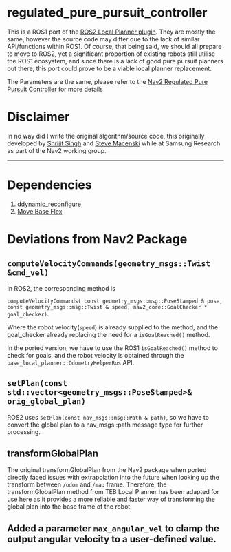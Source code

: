 # regulated_pure_pursuit_controller

This is a ROS1 port of the [ROS2 Local Planner plugin](https://navigation.ros.org/configuration/packages/configuring-regulated-pp.html). They are mostly the same, however the source code may differ due to the lack of similar API/functions within ROS1. Of course, that being said, we should all prepare to move to ROS2, yet a significant proportion of existing robots still utilise the ROS1 ecosystem, and since there is a lack of good pure pursuit planners out there, this port could prove to be a viable local planner replacement.

The Parameters are the same, please refer to the [Nav2 Regulated Pure Pursuit Controller](https://github.com/ros-planning/navigation2/tree/main/nav2_regulated_pure_pursuit_controller) for more details

# Disclaimer
In no way did I write the original algorithm/source code, this originally developed by [Shrijit Singh](https://www.linkedin.com/in/shrijitsingh99/) and [Steve Macenski](https://www.linkedin.com/in/steve-macenski-41a985101/) while at Samsung Research as part of the Nav2 working group.

---

# Dependencies

1. [ddynamic_reconfigure](https://github.com/pal-robotics/ddynamic_reconfigure)
2. [Move Base Flex](https://github.com/magazino/move_base_flex)


# Deviations from Nav2 Package

## `computeVelocityCommands(geometry_msgs::Twist &cmd_vel)`
In ROS2, the corresponding method is 

`computeVelocityCommands( const geometry_msgs::msg::PoseStamped & pose, const geometry_msgs::msg::Twist & speed, nav2_core::GoalChecker * goal_checker)`.

Where the robot velocity(`speed`) is already supplied to the method, and the goal_checker already replacing the need for a `isGoalReached()` method.

In the ported version, we have to use the ROS1 `isGoalReached()` method to check for goals, and the robot velocity is obtained through the `base_local_planner::OdometryHelperRos` API.


## `setPlan(const std::vector<geometry_msgs::PoseStamped>& orig_global_plan)`

ROS2 uses `setPlan(const nav_msgs::msg::Path & path)`, so we have to convert the global plan to a nav_msgs::path message type for further processing.

## transformGlobalPlan

The original transformGlobalPlan from the Nav2 package when ported directly faced issues with extrapolation into the future when looking up the transform between `/odom` and `/map` frame. Therefore, the transformGlobalPlan method from TEB Local Planner has been adapted for use here as it provides a more reliable and faster way of transforming the global plan into the base frame of the robot.


## Added a parameter `max_angular_vel` to clamp the output angular velocity to a user-defined value.
